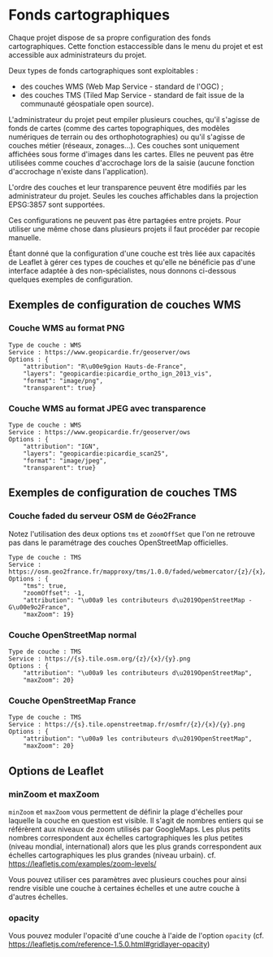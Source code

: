 # Fonds cartographiques

Chaque projet dispose de sa propre configuration des fonds cartographiques. Cette fonction estaccessible dans le menu 
du projet et est accessible aux administrateurs du projet.

Deux types de fonds cartographiques sont exploitables :
* des couches WMS (Web Map Service - standard de l'OGC) ;
* des couches TMS (Tiled Map Service - standard de fait issue de la communauté géospatiale open source).

L'administrateur du projet peut empiler plusieurs couches, qu'il s'agisse de fonds de cartes (comme 
des cartes topographiques, des modèles numériques de terrain ou des orthophotographies) ou qu'il s'agisse de couches 
métier (réseaux, zonages...). Ces couches sont uniquement affichées sous forme d'images dans les cartes. Elles ne 
peuvent pas être utilisées comme couches d'accrochage lors de la saisie (aucune fonction d'accrochage n'existe dans 
l'application).

L'ordre des couches et leur transparence peuvent être modifiés par les administrateur du projet.
Seules les couches affichables dans la projection EPSG:3857 sont supportées.

Ces configurations ne peuvent pas être partagées entre projets. Pour utiliser une même chose dans plusieurs projets il
faut procéder par recopie manuelle.

Étant donné que la configuration d'une couche est très liée aux capacités de Leaflet à gérer ces types de couches et 
qu'elle ne bénéficie pas d'une interface adaptée à des non-spécialistes, nous donnons ci-dessous quelques exemples de 
configuration.

## Exemples de configuration de couches WMS

### Couche WMS au format PNG
```Titre : Ortho 2013 Picardie
Type de couche : WMS
Service : https://www.geopicardie.fr/geoserver/ows
Options : {
    "attribution": "R\u00e9gion Hauts-de-France",
    "layers": "geopicardie:picardie_ortho_ign_2013_vis",
    "format": "image/png",
    "transparent": true}
```

### Couche WMS au format JPEG avec transparence
```Titre : Scan25
Type de couche : WMS
Service : https://www.geopicardie.fr/geoserver/ows
Options : {
    "attribution": "IGN",
    "layers": "geopicardie:picardie_scan25",
    "format": "image/jpeg",
    "transparent": true}
```

## Exemples de configuration de couches TMS

### Couche faded du serveur OSM de Géo2France

Notez l'utilisation des deux options `tms` et `zoomOffSet` que l'on ne retrouve pas dans le paramétrage des couches 
OpenStreetMap officielles.

```Titre : OSM Géo2France - Faded
Type de couche : TMS
Service : https://osm.geo2france.fr/mapproxy/tms/1.0.0/faded/webmercator/{z}/{x}/{y}.png
Options : {
    "tms": true,
    "zoomOffset": -1,
    "attribution": "\u00a9 les contributeurs d\u2019OpenStreetMap - G\u00e9o2France",
    "maxZoom": 19}
```

### Couche OpenStreetMap normal
```Titre : OpenStreetMap France
Type de couche : TMS
Service : https://{s}.tile.osm.org/{z}/{x}/{y}.png
Options : {
    "attribution": "\u00a9 les contributeurs d\u2019OpenStreetMap",
    "maxZoom": 20}
```

### Couche OpenStreetMap France
```Titre : OpenStreetMap France
Type de couche : TMS
Service : https://{s}.tile.openstreetmap.fr/osmfr/{z}/{x}/{y}.png
Options : {
    "attribution": "\u00a9 les contributeurs d\u2019OpenStreetMap",
    "maxZoom": 20}
```

## Options de Leaflet

### minZoom et maxZoom
`minZoom` et `maxZoom` vous permettent de définir la plage d'échelles pour laquelle la couche en question est visible.
Il s'agit de nombres entiers qui se référèrent aux niveaux de zoom utilisés par GoogleMaps.
Les plus petits nombres correspondent aux échelles cartographiques les plus petites (niveau mondial, international) 
alors que les plus grands correspondent aux échelles cartographiques les plus grandes (niveau urbain).
cf. https://leafletjs.com/examples/zoom-levels/

Vous pouvez utiliser ces paramètres avec plusieurs couches pour ainsi rendre visible une couche à certaines échelles et 
une autre couche à d'autres échelles.

### opacity
Vous pouvez moduler l'opacité d'une couche à l'aide de l'option `opacity` 
(cf. https://leafletjs.com/reference-1.5.0.html#gridlayer-opacity)